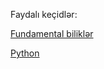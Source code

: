 Faydalı keçidlər:

[Fundamental biliklər](https://fundamental.alicenab.com)

[Python](https://python.alicenab.com)
